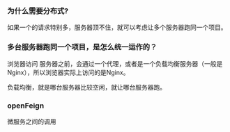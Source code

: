 


### 为什么需要分布式?

如果一个的请求特别多，服务器顶不住，就可以考虑让多个服务器跑同一个项目。

### 多台服务器跑同一个项目，是怎么统一运作的？

浏览器访问 服务器之前，会通过一个代理，或者是一个负载均衡服务器（一般是Nginx），所以浏览器实际上访问的是Nginx。

负载均衡，就是哪台服务器比较空闲，就让哪台服务器跑。

### openFeign

微服务之间的调用


